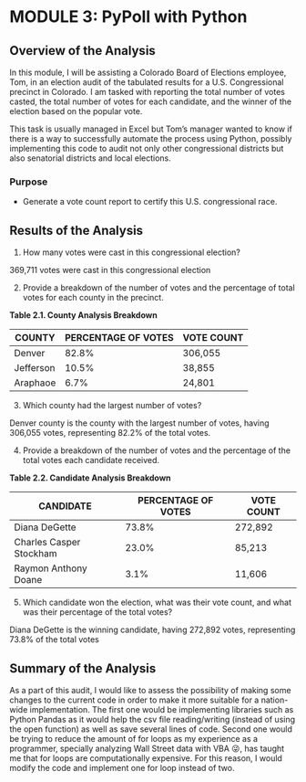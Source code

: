 # MODULE 3: PyPoll with Python

## Overview of the Analysis
In this module, I will be assisting a Colorado Board of Elections employee, Tom, in an election audit of the tabulated results for a U.S. Congressional precinct in Colorado.  I am tasked with reporting the total number of votes casted, the total number of votes for each candidate, and the winner of the election based on the popular vote. 

This task is usually managed in Excel but Tom’s manager wanted to know if there is a way to successfully automate the process using Python, possibly implementing this code to audit not only other congressional districts but also senatorial districts and local elections. 

### Purpose
* Generate a vote count report to certify this U.S. congressional race.

## Results of the Analysis
1. How many votes were cast in this congressional election? 

369,711 votes were cast in this congressional election

2. Provide a breakdown of the number of votes and the percentage of total votes for each county in the precinct.

**Table 2.1. County Analysis Breakdown**

| COUNTY | PERCENTAGE OF VOTES | VOTE COUNT
| ----------- | ----------- | -----------
| Denver | 82.8% | 306,055
| Jefferson | 10.5% | 38,855
| Araphaoe | 6.7% | 24,801

3. Which county had the largest number of votes?

Denver county is the county with the largest number of votes, having 306,055 votes, representing 82.2% of the total votes.

4. Provide a breakdown of the number of votes and the percentage of the total votes each candidate received.

**Table 2.2. Candidate Analysis Breakdown**

| CANDIDATE | PERCENTAGE OF VOTES | VOTE COUNT
| ----------- | ----------- | -----------
| Diana DeGette | 73.8% | 272,892
| Charles Casper Stockham | 23.0% | 85,213
| Raymon Anthony Doane | 3.1% | 11,606

5. Which candidate won the election, what was their vote count, and what was their percentage of the total votes? 

Diana DeGette is the winning candidate, having 272,892 votes, representing 73.8% of the total votes

## Summary of the Analysis
As a part of this audit, I would like to assess the possibility of making some changes to the current code in order to make it more suitable for a nation-wide implementation. The first one would be implementing libraries such as Python Pandas as it would help the csv file reading/writing (instead of using the open function) as well as save several lines of code. Second one would be trying to reduce the amount of for loops as my experience as a programmer, specially analyzing Wall Street data with VBA 😜, has taught me that for loops are computationally expensive. For this reason, I would modify the code and implement one for loop instead of two.
